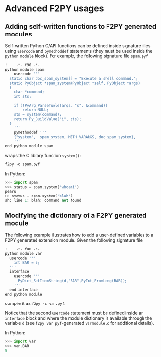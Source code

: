 # Advanced F2PY usages

## Adding self-written functions to F2PY generated modules

Self-written Python C/API functions can be defined inside
signature files using ``usercode`` and ``pymethoddef`` statements
(they must be used inside the ``python module`` block). For
example, the following signature file ``spam.pyf``

``` python
!    -*- f90 -*-
python module spam
    usercode '''
  static char doc_spam_system[] = "Execute a shell command.";
  static PyObject *spam_system(PyObject *self, PyObject *args)
  {
    char *command;
    int sts;

    if (!PyArg_ParseTuple(args, "s", &command))
        return NULL;
    sts = system(command);
    return Py_BuildValue("i", sts);
  }
    '''
    pymethoddef '''
    {"system",  spam_system, METH_VARARGS, doc_spam_system},
    '''
end python module spam
```

wraps the C library function ``system()``:

``` python
f2py -c spam.pyf
```

In Python:

``` python
>>> import spam
>>> status = spam.system('whoami')
pearu
>> status = spam.system('blah')
sh: line 1: blah: command not found
```

## Modifying the dictionary of a F2PY generated module

The following example illustrates how to add a user-defined
variables to a F2PY generated extension module. Given the following
signature file

``` python
!    -*- f90 -*-
python module var
  usercode '''
    int BAR = 5;
  '''
  interface
    usercode '''
      PyDict_SetItemString(d,"BAR",PyInt_FromLong(BAR));
    '''
  end interface
end python module
```

compile it as ``f2py -c var.pyf``.

Notice that the second ``usercode`` statement must be defined inside
an ``interface`` block and where the module dictionary is available through
the variable ``d`` (see ``f2py var.pyf``-generated ``varmodule.c`` for
additional details).

In Python:

``` python
>>> import var
>>> var.BAR
5
```